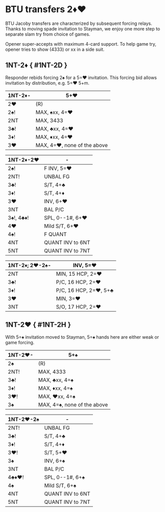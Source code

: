 # BTU transfers 2♦♥

BTU Jacoby transfers are characterized by subsequent forcing relays.  Thanks to
moving spade invitation to Stayman, we enjoy one more step to separate slam try
from choice of games.

Opener super-accepts with maximum 4-card support.  To help game try, opener
tries to show (4333) or xx in a side suit.

## 1NT-2♦ { #1NT-2D }

Responder rebids forcing 2♠ for a 5=♥ invitation.  This forcing bid allows
invitation by distribution, e.g. 5=♥ 5+m.

| 1NT-2♦- | 5+♥ |
|---------|-----|
| 2♥      | (R)
| 2♠!     | MAX, ♠xx, 4=♥
| 2NT     | MAX, 3433
| 3♣!     | MAX, ♣xx, 4=♥
| 3♦!     | MAX, ♦xx, 4=♥
| 3♥      | MAX, 4=♥, none of the above

| 1NT-2♦-2♥ | - |
|-----------|---|
| 2♠!       | F INV, 5=♥
| 2NT!      | UNBAL FG
| 3♣!       | S/T, 4+♣
| 3♦!       | S/T, 4+♦
| 3♥        | INV, 6+♥
| 3NT       | BAL P/C
| 3♠!, 4♣♦! | SPL, 0--1#, 6+♥
| 4♥        | Mild S/T, 6+♥
| 4♠!       | F QUANT
| 4NT       | QUANT INV to 6NT
| 5NT       | QUANT INV to 7NT

| 1NT-2♦; 2♥-2♠- | INV, 5=♥ |
|----------------|----------|
| 2NT            | MIN, 15 HCP, 2=♥
| 3♣!            | P/C, 16 HCP, 2=♥
| 3♦!            | P/C, 16 HCP, 2=♥, 5+♣
| 3♥             | MIN, 3=♥
| 3NT            | S/O, 17 HCP, 2=♥

## 1NT-2♥ { #1NT-2H }

With 5=♠ invitation moved to Stayman, 5=♠ hands here are either weak or game
forcing.

| 1NT-2♥- | 5+♠ |
|---------|-----|
| 2♠      | (R)
| 2NT!    | MAX, 4333
| 3♣!     | MAX, ♣xx, 4=♠
| 3♦!     | MAX, ♦xx, 4=♠
| 3♥!     | MAX, ♥xx, 4=♠
| 3♠      | MAX, 4=♠, none of the above

| 1NT-2♥-2♠ | - |
|-----------|---|
| 2NT!      | UNBAL FG
| 3♣!       | S/T, 4+♣
| 3♦!       | S/T, 4+♦
| 3♥!       | S/T, 5+♥
| 3♠        | INV, 6+♠
| 3NT       | BAL P/C
| 4♣♦♥!     | SPL, 0--1#, 6+♠
| 4♠        | Mild S/T, 6+♠
| 4NT       | QUANT INV to 6NT
| 5NT       | QUANT INV to 7NT